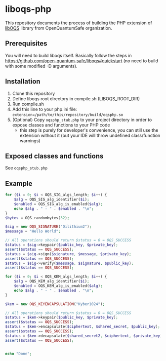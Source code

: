 # liboqs-php
This repository documents the process of building the PHP extension of [libOQS](https://github.com/open-quantum-safe/liboqs) library from OpenQuantumSafe organization.

## Prerequisites
You will need to build liboqs itself. Basically follow the steps in https://github.com/open-quantum-safe/liboqs#quickstart (no need to build with some modified -D arguments).

## Installation
1. Clone this repository
1. Define liboqs root directory in compile.sh (LIBOQS_ROOT_DIR)
1. Run compile.sh
1. Add this line to your php.ini file: `extension=/path/to/this/repository/build/oqsphp.so`
1. (Optional) Copy `oqsphp_stub.php` to your project directory in order to expose classes and functions to your PHP code
    - this step is purely for developer's convenience, you can still use the extension without it (but your IDE will throw undefined class/function warnings)

## Exposed classes and functions
See `oqsphp_stub.php`

## Example
```php
for ($i = 0; $i < OQS_SIG_algs_length; $i++) {
    $alg = OQS_SIG_alg_identifier($i);
    $enabled = OQS_SIG_alg_is_enabled($alg);
    echo $alg . " - " . $enabled . "\n";
}
$bytes = OQS_randombytes(32);

$sig = new OQS_SIGNATURE("Dilithium2");
$message = "Hello World";

// All operations should return $status = 0 = OQS_SUCCESS
$status = $sig->keypair($public_key, $private_key);
assert($status == OQS_SUCCESS);
$status = $sig->sign($signature, $message, $private_key);
assert($status == OQS_SUCCESS);
$status = $sig->verify($message, $signature, $public_key);
assert($status == OQS_SUCCESS);

for ($i = 0; $i < OQS_KEM_algs_length; $i++) {
    $alg = OQS_KEM_alg_identifier($i);
    $enabled = OQS_KEM_alg_is_enabled($alg);
    echo $alg . " - " . $enabled . "\n";
}

$kem = new OQS_KEYENCAPSULATION("Kyber1024");

// All operations should return $status = 0 = OQS_SUCCESS
$status = $kem->keypair($public_key, $private_key);
assert($status == OQS_SUCCESS);
$status = $kem->encapsulate($ciphertext, $shared_secret, $public_key);
assert($status == OQS_SUCCESS);
$status = $kem->decapsulate($shared_secret2, $ciphertext, $private_key);
assert($status == OQS_SUCCESS);


echo "Done";
```
